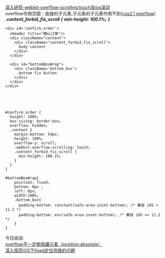 [深入研究-webkit-overflow-scrolling:touch及ios滚动](https://www.cnblogs.com/xiahj/p/8036419.html)   
overflow作用范围：直接的子元素,子元素的子元素作用不到([css2.1 overflow](https://www.w3.org/TR/CSS21/visufx.html#overflow))   
***.content_forbid_fix_scroll {***
      ***min-height: 100.1%;***
***}***   
```
<div id='confirm_order'>
  <Header title="确认订单"/>
  <div className="content">
    <div className="content_forbid_fix_scroll">
      body content
    </div>
  </div>
  
  <div id="bottomBoxWrap">
    <div className='bottom_box'>
      bottom fix button
    </div>
  </div>
</div>





#confirm_order {
  height: 100%;
  box-sizing: border-box;
  overflow: hidden;
  .content {
    margin-bottom: 54px;
    height: 100%;
    overflow-y: scroll;
    -webkit-overflow-scrolling: touch;
    .content_forbid_fix_scroll {
      min-height: 100.1%;
    }
  }
}

#bottomBoxWrap{
    position: fixed;
    bottom: 0px ;
    left: 0px;
    width:100%;
    .bottom_box{
      padding-bottom: constant(safe-area-inset-bottom); /* 兼容 iOS < 11.2 */
      padding-bottom: env(safe-area-inset-bottom); /* 兼容 iOS >= 11.2 */
    }
}
```

今日阅读:   
[overflow不一定能隐藏元素（position:absolute）](https://blog.csdn.net/liufeng520/article/details/26058775)   
[深入探究iOS下fixed定位导致的问题](https://segmentfault.com/a/1190000010510291)   
